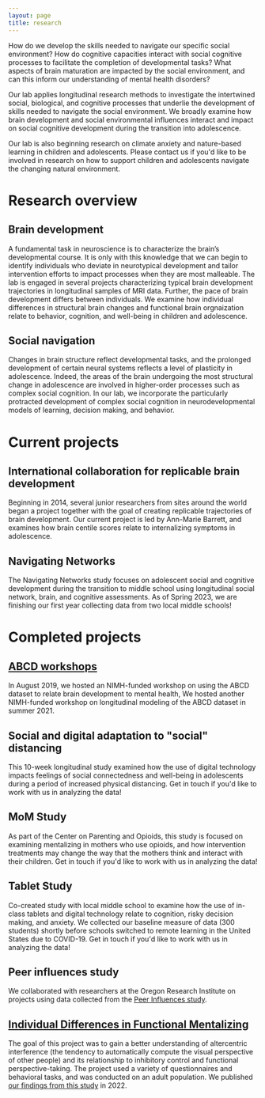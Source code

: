 ```yaml
---
layout: page
title: research
---
```


How do we develop the skills needed to navigate our specific social environment? How do cognitive capacities interact with social cognitive processes to facilitate the completion of developmental tasks? What aspects of brain maturation are impacted by the social environment, and can this inform our understanding of mental health disorders?

Our lab applies longitudinal research methods to investigate the intertwined social, biological, and cognitive processes that underlie the development of skills needed to navigate the social environment. We broadly examine how brain development and social environmental influences interact and impact on social cognitive development during the transition into adolescence. 

Our lab is also beginning research on climate anxiety and nature-based learning in children and adolescents. Please contact us if you'd like to be involved in research on how to support children and adolescents navigate the changing natural environment.


Research overview
===============

Brain development 
----------
A fundamental task in neuroscience is to characterize the brain’s developmental course. It is only with this knowledge that we can begin to identify individuals who deviate in neurotypical development and tailor intervention efforts to impact processes when they are most malleable. The lab is engaged in several projects characterizing typical brain development trajectories in longitudinal samples of MRI data. Further, the pace of brain development differs between individuals. We examine how individual differences in structural brain changes and functional brain orgnaization relate to behavior, cognition, and well-being in children and adolescence.

Social navigation
----------
Changes in brain structure reflect developmental tasks, and the prolonged development of certain neural systems reflects a level of plasticity in adolescence. Indeed, the areas of the brain undergoing the most structural change in adolescence are involved in higher-order processes such as complex social cognition. In our lab, we incorporate the particularly protracted development of complex social cognition in neurodevelopmental models of learning, decision making, and behavior.

Current projects
===============

International collaboration for replicable brain development
----------
Beginning in 2014, several junior researchers from sites around the world began a project together with the goal of creating replicable trajectories of brain development. Our current project is led by Ann-Marie Barrett, and examines how brain centile scores relate to internalizing symptoms in adolescence.

Navigating Networks
----------
The Navigating Networks study focuses on adolescent social and cognitive development during the transition to middle school using longitudinal social network, brain, and cognitive assessments. As of Spring 2023, we are finishing our first year collecting data from two local middle schools!

Completed projects
===============

[ABCD workshops](https://abcdworkshop.github.io/)
----------
In August 2019, we hosted an NIMH-funded workshop on using the ABCD dataset to relate brain development to mental health, We hosted another NIMH-funded workshop on longitudinal modeling of the ABCD dataset in summer 2021.

Social and digital adaptation to "social" distancing
----------
This 10-week longitudinal study examined how the use of digital technology impacts feelings of social connectedness and well-being in adolescents during a period of increased physical distancing. Get in touch if you'd like to work with us in analyzing the data!

MoM Study
----------
As part of the Center on Parenting and Opioids, this study is focused on examining mentalizing in mothers who use opioids, and how intervention treatments may change the way that the mothers think and interact with their children. Get in touch if you'd like to work with us in analyzing the data!

Tablet Study
----------
Co-created study with local middle school to examine how the use of in-class tablets and digital technology relate to cognition, risky decision making, and anxiety. We collected our baseline measure of data (300 students) shortly before schools switched to remote learning in the United States due to COVID-19. Get in touch if you'd like to work with us in analyzing the data!

Peer influences study
----------
We collaborated with researchers at the Oregon Research Institute on projects using data collected from the [Peer Influences study](https://grantome.com/grant/NIH/R01-DA034062-01A1). 

[Individual Differences in Functional Mentalizing](https://online.ucpress.edu/collabra/article/8/1/37602/192147/Individual-Differences-in-Mentalizing-Tendencies)
----------
The goal of this project was to gain a better understanding of altercentric interference (the tendency to automatically compute the visual perspective of other people) and its relationship to inhibitory control and functional perspective-taking. The project used a variety of questionnaires and behavioral tasks, and was conducted on an adult population. We published [our findings from this study](https://online.ucpress.edu/collabra/article/8/1/37602/192147/Individual-Differences-in-Mentalizing-Tendencies) in 2022.
